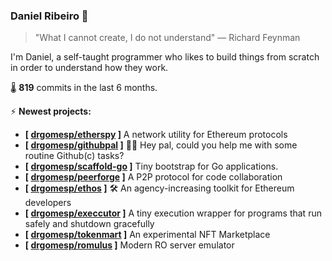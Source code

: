 ### Daniel Ribeiro 👋
>  "What I cannot create, I do not understand" — Richard Feynman

I'm Daniel, a self-taught programmer who likes to build things from scratch in order to understand how they work.

🌡️ **819** commits in the last 6 months.

⚡ **Newest projects:**

- **[ **[drgomesp/etherspy](https://github.com/drgomesp/etherspy)** ]** A network utility for Ethereum protocols<br/>
- **[ **[drgomesp/githubpal](https://github.com/drgomesp/githubpal)** ]** 👷🏽 Hey pal, could you help me with some routine Github(c) tasks?<br/>
- **[ **[drgomesp/scaffold-go](https://github.com/drgomesp/scaffold-go)** ]** Tiny bootstrap for Go applications.<br/>
- **[ **[drgomesp/peerforge](https://github.com/drgomesp/peerforge)** ]** A P2P protocol for code collaboration<br/>
- **[ **[drgomesp/ethos](https://github.com/drgomesp/ethos)** ]** :hammer_and_wrench: An agency-increasing toolkit for Ethereum developers<br/>
- **[ **[drgomesp/execcutor](https://github.com/drgomesp/execcutor)** ]** A tiny execution wrapper for programs that run safely and shutdown gracefully<br/>
- **[ **[drgomesp/tokenmart](https://github.com/drgomesp/tokenmart)** ]** An experimental NFT Marketplace<br/>
- **[ **[drgomesp/romulus](https://github.com/drgomesp/romulus)** ]** Modern RO server emulator<br/>

